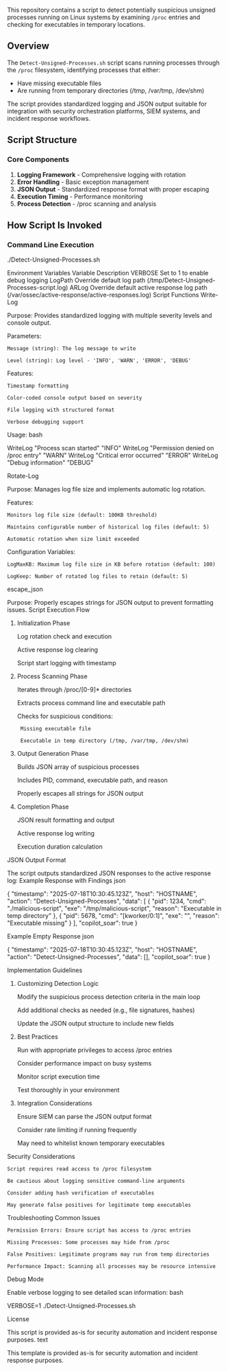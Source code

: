 This repository contains a script to detect potentially suspicious unsigned processes running on Linux systems by examining `/proc` entries and checking for executables in temporary locations.

## Overview

The `Detect-Unsigned-Processes.sh` script scans running processes through the `/proc` filesystem, identifying processes that either:
- Have missing executable files
- Are running from temporary directories (/tmp, /var/tmp, /dev/shm)

The script provides standardized logging and JSON output suitable for integration with security orchestration platforms, SIEM systems, and incident response workflows.

## Script Structure

### Core Components

1. **Logging Framework** - Comprehensive logging with rotation
2. **Error Handling** - Basic exception management  
3. **JSON Output** - Standardized response format with proper escaping
4. **Execution Timing** - Performance monitoring
5. **Process Detection** - /proc scanning and analysis

## How Script Is Invoked

### Command Line Execution

./Detect-Unsigned-Processes.sh

Environment Variables
Variable	Description
VERBOSE	Set to 1 to enable debug logging
LogPath	Override default log path (/tmp/Detect-Unsigned-Processes-script.log)
ARLog	Override default active response log path (/var/ossec/active-response/active-responses.log)
Script Functions
Write-Log

Purpose: Provides standardized logging with multiple severity levels and console output.

Parameters:

    Message (string): The log message to write

    Level (string): Log level - 'INFO', 'WARN', 'ERROR', 'DEBUG'

Features:

    Timestamp formatting

    Color-coded console output based on severity

    File logging with structured format

    Verbose debugging support

Usage:
bash

WriteLog "Process scan started" "INFO"
WriteLog "Permission denied on /proc entry" "WARN" 
WriteLog "Critical error occurred" "ERROR"
WriteLog "Debug information" "DEBUG"

Rotate-Log

Purpose: Manages log file size and implements automatic log rotation.

Features:

    Monitors log file size (default: 100KB threshold)

    Maintains configurable number of historical log files (default: 5)

    Automatic rotation when size limit exceeded

Configuration Variables:

    LogMaxKB: Maximum log file size in KB before rotation (default: 100)

    LogKeep: Number of rotated log files to retain (default: 5)

escape_json

Purpose: Properly escapes strings for JSON output to prevent formatting issues.
Script Execution Flow
1. Initialization Phase

    Log rotation check and execution

    Active response log clearing

    Script start logging with timestamp

2. Process Scanning Phase

    Iterates through /proc/[0-9]* directories

    Extracts process command line and executable path

    Checks for suspicious conditions:

        Missing executable file

        Executable in temp directory (/tmp, /var/tmp, /dev/shm)

3. Output Generation Phase

    Builds JSON array of suspicious processes

    Includes PID, command, executable path, and reason

    Properly escapes all strings for JSON output

4. Completion Phase

    JSON result formatting and output

    Active response log writing

    Execution duration calculation

JSON Output Format

The script outputs standardized JSON responses to the active response log:
Example Response with Findings
json

{
  "timestamp": "2025-07-18T10:30:45.123Z",
  "host": "HOSTNAME",
  "action": "Detect-Unsigned-Processes",
  "data": [
    {
      "pid": 1234,
      "cmd": "./malicious-script",
      "exe": "/tmp/malicious-script",
      "reason": "Executable in temp directory"
    },
    {
      "pid": 5678, 
      "cmd": "[kworker/0:1]",
      "exe": "",
      "reason": "Executable missing"
    }
  ],
  "copilot_soar": true
}

Example Empty Response
json

{
  "timestamp": "2025-07-18T10:30:45.123Z",
  "host": "HOSTNAME", 
  "action": "Detect-Unsigned-Processes",
  "data": [],
  "copilot_soar": true
}

Implementation Guidelines
1. Customizing Detection Logic

    Modify the suspicious process detection criteria in the main loop

    Add additional checks as needed (e.g., file signatures, hashes)

    Update the JSON output structure to include new fields

2. Best Practices

    Run with appropriate privileges to access /proc entries

    Consider performance impact on busy systems

    Monitor script execution time

    Test thoroughly in your environment

3. Integration Considerations

    Ensure SIEM can parse the JSON output format

    Consider rate limiting if running frequently

    May need to whitelist known temporary executables

Security Considerations

    Script requires read access to /proc filesystem

    Be cautious about logging sensitive command-line arguments

    Consider adding hash verification of executables

    May generate false positives for legitimate temp executables

Troubleshooting
Common Issues

    Permission Errors: Ensure script has access to /proc entries

    Missing Processes: Some processes may hide from /proc

    False Positives: Legitimate programs may run from temp directories

    Performance Impact: Scanning all processes may be resource intensive

Debug Mode

Enable verbose logging to see detailed scan information:
bash

VERBOSE=1 ./Detect-Unsigned-Processes.sh

License

This script is provided as-is for security automation and incident response purposes.
text


This template is provided as-is for security automation and incident response purposes.

